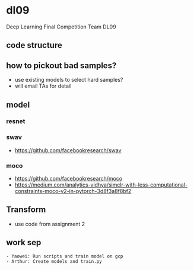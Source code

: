 # dl09
Deep Learning Final Competition Team DL09

## code structure

## how to pickout bad samples?
- use existing models to select hard samples?
- will email TAs for detail

## model

### resnet

### swav
- https://github.com/facebookresearch/swav

### moco
- https://github.com/facebookresearch/moco
- https://medium.com/analytics-vidhya/simclr-with-less-computational-constraints-moco-v2-in-pytorch-3d8f3a8f8bf2

## Transform
- use code from assignment 2

## work sep
    - Yaowei: Run scripts and train model on gcp
    - Arthur: Create models and train.py